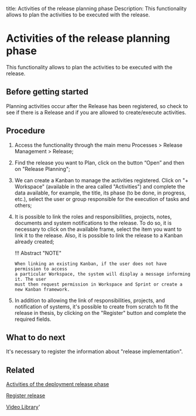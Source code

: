 title: Activities of the release planning phase
Description: This functionality allows to plan the activities to be executed with the release.
# Activities of the release planning phase

This functionality allows to plan the activities to be executed with the release.

Before getting started
--------------------------

Planning activities occur after the Release has been registered, so check 
to see if there is a Release and if you are allowed to create/execute activities.

Procedure
-------------

1.  Access the functionality through the main menu Processes \> Release
    Management \> Release;

2.  Find the release you want to Plan, click on the button “Open” and
    then on "Release Planning";

3.  We can create a Kanban to manage the activities registered. Click on "+
    Workspace" (available in the area called "Activities") and complete the data
    available, for example, the title, its phase (to be done, in progress,
    etc.), select the user or group responsible for the execution of tasks and
    others;

4.  It is possible to link the roles and responsibilities, projects, notes, 
    documents and system notifications to the release. To do so, it is necessary to 
    click on the available frame, select the item you want to link it to the release. 
    Also, it is possible to link the release to a Kanban already created;

    !!! Abstract "NOTE"
    
        When linking an existing Kanban, if the user does not have permission to access 
        a particular Workspace, the system will display a message informing it. The user 
        must then request permission in Workspace and Sprint or create a new Kanban framework.

5.  In addition to allowing the link of responsibilities, projects, and
    notification of systems, it's possible to create from scratch to fit the
    release in thesis, by clicking on the "Register" button and complete the
    required fields.

What to do next
-------------------

It's necessary to register the information about "release implementation".

Related
-----------

[Activities of the deployment release phase](/en-us/citsmart-platform-9/processes/release/use/deployment-release-activities.html)

[Register release](/en-us/citsmart-platform-9/processes/release/use/register-release-request.html)

<i class='fa fa-youtube-play  fa-2x' style='color:#97ce17;vertical-align: middle;'> </i> [Video Library](https://www.youtube.com/playlist?list=PLB5qK2uzf2RMA1W1Js4-lPEDUDUJJ_rUa)'

<!-- !!! tip "About"

    <b>Product/Version:</b> CITSmart | 9.00 &nbsp;&nbsp;
    <b>Updated:</b>01/09/2021 – Larissa Lourenço

